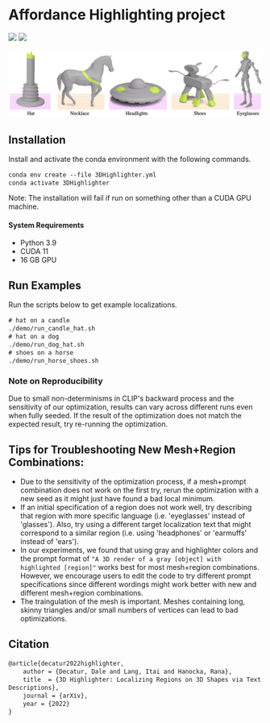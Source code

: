 # Affordance Highlighting project


<!-- ### [[Project Page](https://threedle.github.io/3DHighlighter/)] [[ArXiv](https://arxiv.org/abs/2212.11263)] -->
<a href="https://arxiv.org/abs/2212.11263"><img src="https://img.shields.io/badge/arXiv-3DHighlighter-b31b1b.svg" height=22.5></a>
<a href="https://threedle.github.io/3DHighlighter"><img src="https://img.shields.io/website?down_color=lightgrey&down_message=offline&label=Project%20Page&up_color=lightgreen&up_message=online&url=https%3A%2F%2Fpals.ttic.edu%2Fp%2Fscore-jacobian-chaining" height=22.5></a>

![teaser](./media/teaser.png)


## Installation

Install and activate the conda environment with the following commands. 
```
conda env create --file 3DHighlighter.yml
conda activate 3DHighlighter
```
Note: The installation will fail if run on something other than a CUDA GPU machine.

#### System Requirements
- Python 3.9
- CUDA 11
- 16 GB GPU

## Run Examples
Run the scripts below to get example localizations.
```
# hat on a candle
./demo/run_candle_hat.sh
# hat on a dog
./demo/run_dog_hat.sh
# shoes on a horse
./demo/run_horse_shoes.sh
```

### Note on Reproducibility
Due to small non-determinisms in CLIP's backward process and the sensitivity of our optimization, results can vary across different runs even when fully seeded. If the result of the optimization does not match the expected result, try re-running the optimization.

## Tips for Troubleshooting New Mesh+Region Combinations:
- Due to the sensitivity of the optimization process, if a mesh+prompt combination does not work on the first try, rerun the optimization with a new seed as it might just have found a bad local minimum.
- If an initial specification of a region does not work well, try describing that region with more specific language (i.e. 'eyeglasses' instead of 'glasses'). Also, try using a different target localization text that might correspond to a similar region (i.e. using 'headphones' or 'earmuffs' instead of 'ears').
- In our experiments, we found that using gray and highlighter colors and the prompt format of `"A 3D render of a gray [object] with highlighted [region]"` works best for most mesh+region combinations. However, we encourage users to edit the code to try different prompt specifications since different wordings might work better with new and different mesh+region combinations.
- The traingulation of the mesh is important. Meshes containing long, skinny triangles and/or small numbers of vertices can lead to bad optimizations.

## Citation
```
@article{decatur2022highlighter,
    author = {Decatur, Dale and Lang, Itai and Hanocka, Rana},
    title  = {3D Highlighter: Localizing Regions on 3D Shapes via Text Descriptions},
    journal = {arXiv},
    year = {2022}
}
```
